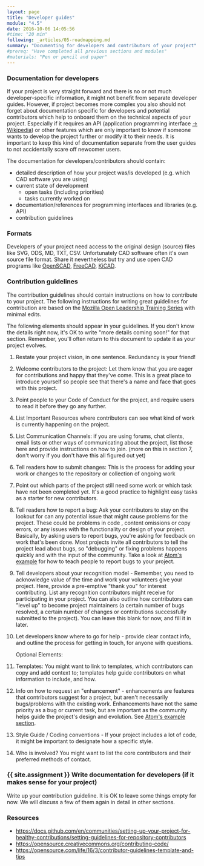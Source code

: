 ```yaml
---
layout: page
title: "Developer guides"
module: "4.5"
date: 2016-10-06 14:05:56
#time: "20 min"
following: _articles/05-roadmapping.md
summary: "Documenting for developers and contributors of your project"
#prereq: "Have completed all previous sections and modules"
#materials: "Pen or pencil and paper"
---
```

### Documentation for developers
If your project is very straight forward and there is no or not much developer-specific information, it might not benefit from separate developer guides. However, if project becomes more complex you also should not forget about documentation specific for developers and potential contributors which help to onboard them on the technical aspects of your project. Especially if it requires an API (application programming interface [-> Wikipedia](https://en.wikipedia.org/wiki/API)) or other features which are only important to know if someone wants to develop the project further or modify it to their needs. It is important to keep this kind of documentation separate from the user guides to not accidentally scare off newcomer users.

The documentation for developers/contributors should contain:
- detailed description of how your project was/is developed (e.g. which CAD software you are using)
- current state of development
  - open tasks (including priorities)
  - tasks currently worked on
- documentation/references for programming interfaces and libraries (e.g. API)
- contribution guidelines

### Formats
Developers of your project need access to the original design (source) files like SVG, ODS, MD, TXT, CSV. Unfortunately CAD software often it's own source file format. Share it nevertheless but try and use open CAD programs like [OpenSCAD](https://openscad.org/), [FreeCAD](https://www.freecadweb.org/), [KiCAD](https://www.kicad.org/).

### Contribution guidelines
The contribution guidelines should contain instructions on how to contribute to your project. The following instructions for writing great guidelines for contribution are based on the [Mozilla Open Leadership Training Series](https://mozilla.github.io/open-leadership-training-series/) with minimal edits.

The following elements should appear in your guidelines. If you don't know the details right now, it's OK to write "more details coming soon!" for that section. Remember, you'll often return to this document to update it as your project evolves.

1.  Restate your project vision, in one sentence. Redundancy is your friend!
2.  Welcome contributors to the project: Let them know that you are eager for contributions and happy that they've come. This is a great place to introduce yourself so people see that there's a name and face that goes with this project.
3.  Point people to your Code of Conduct for the project, and require users to read it before they go any further.
4.  List Important Resources where contributors can see what kind of work is currently happening on the project.
6.  List Communication Channels: if you are using forums, chat clients, email lists or other ways of communicating about the project, list those here and provide instructions on how to join. (more on this in section 7, don't worry if you don't have this all figured out yet)
7.  Tell readers how to submit changes: This is the process for adding your work or changes to the repository or collection of ongoing work
8.  Point out which parts of the project still need some work or which task have not been completed yet. It's a good practice to highlight easy tasks as a starter for new contributors.
9.  Tell readers how to report a bug: Ask your contributors to stay on the lookout for can any potential issue that might cause problems for the project. These could be problems in code , content omissions or copy errors, or any issues with the functionality or design of your project. Basically, by asking users to report bugs, you're asking for feedback on work that's been done. Most projects invite all contributors to tell the project lead about bugs, so "debugging" or fixing problems happens quickly and with the input of the community. Take a look at [Atom's example](https://github.com/atom/atom/blob/master/CONTRIBUTING.md#reporting-bugs) for how to teach people to report bugs to your project.
10. Tell developers about your recognition model - Remember, you need to acknowledge value of the time and work your volunteers give your project. Here, provide a pre-emptive "thank you" for interest contributing. List any recognition contributors might receive for participating in your project. You can also outline how contributors can "level up" to become project maintainers (a certain number of bugs resolved, a certain number of changes or contributions successfully submitted to the project). You can leave this blank for now, and fill it in later.
11. Let developers know where to go for help - provide clear contact info, and outline the process for getting in touch, for anyone with questions.

    Optional Elements:

12.  Templates: You might want to link to templates, which contributors can copy and add context to; templates help guide contributors on what information to include, and how.
13.  Info on how to request an "enhancement" - enhancements are features that contributors suggest for a project, but aren't necessarily bugs/problems with the existing work. Enhancements have not the same priority as a bug or current task, but are important as the community helps guide the project's design and evolution. See [Atom's example section](https://github.com/atom/atom/blob/master/CONTRIBUTING.md#suggesting-enhancements).
14.  Style Guide / Coding conventions - If your project includes a lot of code, it might be important to designate how a specific style.
15.  Who is involved? You might want to list the core contributors and their preferred methods of contact.

### {{ site.assignment }} Write documentation for developers (if it makes sense for your project)

Write up your contribution guideline. It is OK to leave some things empty for now. We will discuss a few of them again in detail in other sections.

### Resources
- https://docs.github.com/en/communities/setting-up-your-project-for-healthy-contributions/setting-guidelines-for-repository-contributors
- https://opensource.creativecommons.org/contributing-code/
- https://opensource.com/life/16/3/contributor-guidelines-template-and-tips